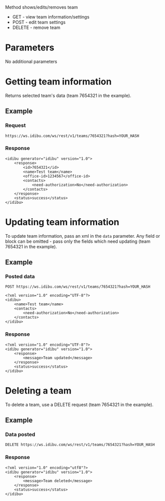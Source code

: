 <p>Method shows/edits/removes team</p>
<ul>
	<li>GET - view team information/settings</li>
	<li>POST - edit team settings</li>
	<li>DELETE - remove team</li>
</ul>
<h1>Parameters</h1>
<p>No additional parameters</p>
<h1>Getting team information</h1>
<p>Returns selected team's data (team 7654321 in the example).</p>
<h2>Example</h2>
<h3>Request</h3>
<pre><code>https://ws.idibu.com/ws/rest/v1/teams/7654321?hash=YOUR_HASH</code></pre>
<h3>Response</h3>
<pre><code type="xml">&lt;idibu generator=&quot;idibu&quot; version=&quot;1.0&quot;&gt;
	&lt;response&gt;
		&lt;id&gt;7654321&lt;/id&gt;
		&lt;name&gt;Test team&lt;/name&gt;
		&lt;office-id&gt;1234567&lt;/office-id&gt;
		&lt;contacts&gt;
			&lt;need-authorization&gt;No&lt;/need-authorization&gt;
		&lt;/contacts&gt;
	&lt;/response&gt;
	&lt;status&gt;success&lt;/status&gt;
&lt;/idibu&gt;
</code></pre>
<h1>Updating team information</h1>
<p>To update team information, pass an xml in the <code>data</code> parameter. Any field or block can be omitted - pass only the fields which need updating (team 7654321 in the example).</p>
<h2>Example</h2>
<h3>Posted data</h3>
<pre><code>POST https://ws.idibu.com/ws/rest/v1/teams/7654321?hash=YOUR_HASH</code></pre>
<pre><code type="xml">&lt;?xml version=&quot;1.0&quot; encoding=&quot;UTF-8&quot;?&gt;
&lt;idibu&gt;
	&lt;name&gt;Test team&lt;/name&gt;
	&lt;contacts&gt;
		&lt;need-authorization&gt;No&lt;/need-authorization&gt;
	&lt;/contacts&gt;
&lt;/idibu&gt;
</code></pre>
<h3>Response</h3>
<pre><code type="xml">&lt;?xml version=&quot;1.0&quot; encoding=&quot;UTF-8&quot;?&gt;
&lt;idibu generator=&quot;idibu&quot; version=&quot;1.0&quot;&gt;
	&lt;response&gt;
		&lt;message&gt;Team updated&lt;/message&gt;
	&lt;/response&gt;
	&lt;status&gt;success&lt;/status&gt;
&lt;/idibu&gt;
</code></pre>
<h1>Deleting a team</h1>
<p>To delete a team, use a DELETE request (team 7654321 in the example).</p>
<h2>Example</h2>
<h3>Data posted</h3>
<pre><code>DELETE https://ws.idibu.com/ws/rest/v1/teams/7654321?hash=YOUR_HASH</code></pre>
<h3>Response</h3>
<pre><code type="xml">&lt;?xml version=&quot;1.0&quot; encoding=&quot;utf8&quot;?&gt;
&lt;idibu generator=&quot;idibu&quot; version=&quot;1.0&quot;&gt;
    &lt;response&gt;
        &lt;message&gt;Team deleted&lt;/message&gt;
    &lt;/response&gt;
    &lt;status&gt;success&lt;/status&gt;
&lt;/idibu&gt;
</code></pre>
